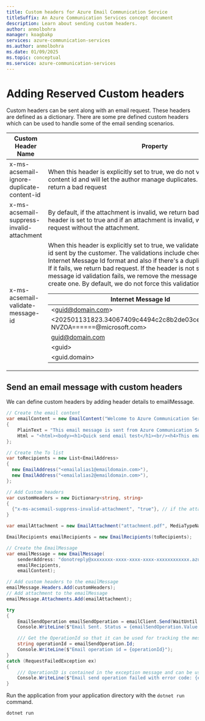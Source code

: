 ```yaml
---
title: Custom headers for Azure Email Communication Service
titleSuffix: An Azure Communication Services concept document
description: Learn about sending custom headers.
author: anmolbohra
manager: koagbakp
services: azure-communication-services
ms.author: anmolbohra
ms.date: 01/09/2025
ms.topic: conceptual
ms.service: azure-communication-services
---
```

# Adding Reserved Custom headers

Custom headers can be sent along with an email request. These headers are defined as a dictionary. There are some pre defined custom headers which can be used to handle some of the email sending scenarios.


| Custom Header Name |  Property |
| --- | --- |
| x-ms-acsemail-ignore-duplicate-content-id | When this header is explicitly set to true, we do not validate duplicate content id and will let the author manage duplicates. By default we will return a bad request |
| x-ms-acsemail-suppress-invalid-attachment | By default, if the attachment is invalid, we return bad request. If this header is set to true and if an attachment is invalid, we continue with the request without the attachment. |
| x-ms-acsemail-validate-message-id |  When this header is explicitly set to true, we validate the internet message id sent by the customer. The validations include checking for [RFC 2822](https://www.rfc-editor.org/rfc/rfc2822) Internet Message Id format and also if there's a duplicate already present. If it fails, we return bad request. If the header is not set and the internet message id validation fails, we remove the message id and let the service create one. By default, we do not force this validation.  <table><thead><tr><th>Internet Message Id</th><th>Validity</th></tr></thead><tbody><tr><td>&lt;guid@domain.com&gt;</td><td>Valid</td></tr><tr><td>&lt;202501131823.34067409c4494c2c8b2de03ceb26f173-NVZOA======@microsoft.com&gt;</td><td>Valid</td></tr><tr><td>guid@domain.com</a></td><td>Invalid</td></tr><tr><td>&lt;guid&gt;</td><td>Invalid</td></tr><tr><td>&lt;guid.domain&gt;</td><td>Invalid</td></tr></tbody></table> |

## Send an email message with custom headers

We can define custom headers by adding header details to emailMessage. 

```csharp
// Create the email content
var emailContent = new EmailContent("Welcome to Azure Communication Service Email APIs.")
{
    PlainText = "This email message is sent from Azure Communication Service Email.",
    Html = "<html><body><h1>Quick send email test</h1><br/><h4>This email message is sent from Azure Communication Service Email.</h4><p>This mail was sent using .NET SDK!!</p></body></html>"
};

// Create the To list
var toRecipients = new List<EmailAddress>
{
  new EmailAddress("<emailalias1@emaildomain.com>"),
  new EmailAddress("<emailalias2@emaildomain.com>"),
};

// Add Custom headers
var customHeaders = new Dictionary<string, string>
{
  {"x-ms-acsemail-suppress-invalid-attachment", "true"}, // if the attachment is of invalid type, this request will still be processed without the attachment.
}

var emailAttachment = new EmailAttachment("attachment.pdf", MediaTypeNames.Application.Pdf, contentBinaryData);

EmailRecipients emailRecipients = new EmailRecipients(toRecipients);

// Create the EmailMessage
var emailMessage = new EmailMessage(
    senderAddress: "donotreply@xxxxxxxx-xxxx-xxxx-xxxx-xxxxxxxxxxxx.azurecomm.net" // The email address of the domain registered with the Communication Services resource
    emailRecipients,
    emailContent);

// Add custom headers to the emailMessage
emailMessage.Headers.Add(customHeaders);
// Add attachment to the emailMessage
emailMessage.Attachments.Add(emailAttachment);

try
{
    EmailSendOperation emailSendOperation = emailClient.Send(WaitUntil.Completed, emailMessage);
    Console.WriteLine($"Email Sent. Status = {emailSendOperation.Value.Status}");

    /// Get the OperationId so that it can be used for tracking the message for troubleshooting
    string operationId = emailSendOperation.Id;
    Console.WriteLine($"Email operation id = {operationId}");
}
catch (RequestFailedException ex)
{
    /// OperationID is contained in the exception message and can be used for troubleshooting purposes
    Console.WriteLine($"Email send operation failed with error code: {ex.ErrorCode}, message: {ex.Message}");
}

```
Run the application from your application directory with the `dotnet run` command.

```console
dotnet run
```
